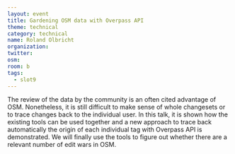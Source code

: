```yaml
---
layout: event
title: Gardening OSM data with Overpass API
theme: technical
category: technical
name: Roland Olbricht
organization:
twitter:
osm:
room: b
tags:
  - slot9
---
```

The review of the data by the community is an often cited advantage of OSM.  Nonetheless, it is still difficult to make sense of whole changesets or to trace changes back to the individual user. In this talk, it is shown how the existing tools can be used together and a new approach to trace back automatically the origin of each individual tag with Overpass API is demonstrated. We will finally use the tools to figure out whether there are a relevant number of edit wars in OSM.
